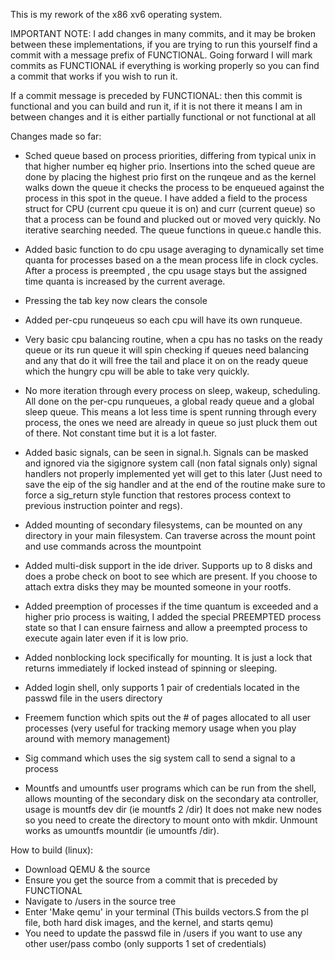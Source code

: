 This is my rework of the x86 xv6 operating system.


IMPORTANT NOTE: I add changes in many commits, and it may be broken between these implementations, if you are trying to run this yourself find a commit with a message prefix of FUNCTIONAL. Going forward I will mark commits as FUNCTIONAL if everything is working properly so you can find a commit that works if you wish to run it.

If a commit message is preceded by FUNCTIONAL: then this commit is functional and you can build and run it, if it is not there it means I am in between changes and it is either partially functional or not functional at all


Changes made so far:

  - Sched queue based on process priorities, differing from typical unix in that higher number eq higher prio. 
    Insertions into the sched queue are done by placing the highest prio first on the runqeue and as the kernel walks
    down the queue it checks the process to be enqueued against the process in this spot in the queue.
    I have added a field to the process struct for CPU (current cpu queue it is on) and curr (current queue) so that a process
    can be found and plucked out or moved very quickly. No iterative searching needed. The queue functions in queue.c handle this. 

  - Added basic function to do cpu usage averaging to dynamically set time quanta for processes based on a the mean process life in clock cycles.
    After a process is preempted , the cpu usage stays but the assigned time quanta is increased by the current average. 

  - Pressing the tab key now clears the console
    
  - Added per-cpu runqeueus so each cpu will have its own runqueue.

  - Very basic cpu balancing routine, when a cpu has no tasks on the ready queue or its run queue it will spin checking if queues need balancing and any that do it will free the tail and place it on
    on the ready queue which the hungry cpu will be able to take very quickly.

  - No more iteration through every process on sleep, wakeup, scheduling. All done on the per-cpu runqueues, a global ready queue and a global sleep queue. This means a lot less time is spent 
    running through every process, the ones we need are already in queue so just pluck them out of there. Not constant time but it is a lot faster.

  - Added basic signals, can be seen in signal.h. Signals can be masked and ignored via the sigignore system call (non fatal signals only)
    signal handlers not properly implemented yet will get to this later 
    (Just need to save the eip of the sig handler and at the end of the routine make sure to force a sig_return style function that restores process context to previous instruction pointer and regs).

  - Added mounting of secondary filesystems, can be mounted on any directory in your main filesystem. Can traverse across the mount point and use commands
    across the mountpoint

  - Added multi-disk support in the ide driver. Supports up to 8 disks and does a probe check on boot to see which are present. If you choose to attach extra disks they may be mounted someone in your rootfs.

  - Added preemption of processes if the time quantum is exceeded and a higher prio process is waiting, I added the special PREEMPTED process state so that I can ensure fairness
    and allow a preempted process to execute again later even if it is low prio.

  - Added nonblocking lock specifically for mounting. It is just a lock that returns immediately if locked instead of spinning or sleeping.

  - Added login shell, only supports 1 pair of credentials located in the passwd file in the users directory

  - Freemem function which spits out the # of pages allocated to all user processes (very useful for tracking memory usage when you play around with memory management)

  - Sig command which uses the sig system call to send a signal to a process

  - Mountfs and umountfs user programs which can be run from the shell, allows mounting of the secondary disk on the secondary ata controller, usage
    is mountfs dev dir (ie mountfs 2 /dir) It does not make new nodes so you need to create the directory to mount onto with mkdir. Unmount works as umountfs mountdir (ie umountfs /dir).


How to build (linux):

- Download QEMU & the source
- Ensure you get the source from a commit that is preceded by FUNCTIONAL
- Navigate to /users in the source tree
- Enter 'Make qemu' in your terminal (This builds vectors.S from the pl file, both hard disk images, and the kernel, and starts qemu)
- You need to update the passwd file in /users if you want to use any other user/pass combo (only supports 1 set of credentials)
